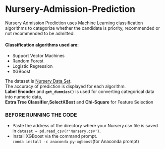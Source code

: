 # Nursery-Admission-Prediction
Nursery Admission Prediction uses Machine Learning classification algorithms to categorize whether the candidate is priority, recommended or not recommended to be admitted.  
#### Classification algorithms used are:  
 - Support Vector Machines  
 - Random Forest  
 - Logistic Regression  
 - XGBoost  
   
The dataset is [Nursery Data Set]( https://archive.ics.uci.edu/ml/datasets/nursery ).  
The accuracy of prediction is displayed for each algorithm.  
**Label Encoder** and **`get_dummies()`** is used for converting categorical data into numeric data,  
**Extra Tree Classifier**,**SelectKBest** and **Chi-Square**  for Feature Selection

### BEFORE RUNNING THE CODE  
- Paste the address of the directory where your Nursery.csv file is saved in `dataset = pd.read_csv(r'Nursery.csv')`.    
- Install XGBoost via the command prompt.   
`conda install -c anaconda py-xgboost`(for Anaconda prompt)
  
